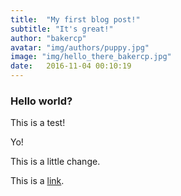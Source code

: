 ```yaml
---
title:  "My first blog post!"
subtitle: "It's great!"
author: "bakercp"
avatar: "img/authors/puppy.jpg"
image: "img/hello_there_bakercp.jpg"
date:   2016-11-04 00:10:19
---
```


### Hello world?
This is a test!

Yo!

This is a little change.

This is a [link](http://google.com).
